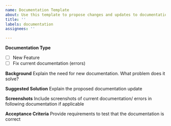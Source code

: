 ```yaml
---
name: Documentation Template
about: Use this template to propose changes and updates to documentation
title: ''
labels: documentation
assignees: ''

---
```


**Documentation Type**
- [ ] New Feature
- [ ] Fix current documentation (errors)

**Background**
Explain the need for new documentation. What problem does it solve? 

**Suggested Solution**
Explain the proposed documentation update

**Screenshots**
Include screenshots of current documentation/ errors in following documentation  if applicable

**Acceptance Criteria**
Provide requirements to test that the documentation is correct
